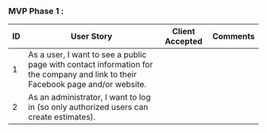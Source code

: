 ### MVP Phase 1 :

| ID | User Story | Client Accepted | Comments |
|--|--|--|--|
| 1 | As a user, I want to see a public page with contact information for the company and link to their Facebook page and/or website. | | |
| 2 | As an administrator, I want to log in (so only authorized users can create estimates). | | |